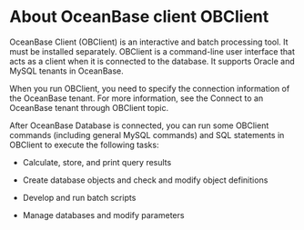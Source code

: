 About OceanBase client OBClient 
====================================================



OceanBase Client (OBClient) is an interactive and batch processing tool. It must be installed separately. OBClient is a command-line user interface that acts as a client when it is connected to the database. It supports Oracle and MySQL tenants in OceanBase. 

When you run OBClient, you need to specify the connection information of the OceanBase tenant. For more information, see the Connect to an OceanBase tenant through OBClient topic. 

After OceanBase Database is connected, you can run some OBClient commands (including general MySQL commands) and SQL statements in OBClient to execute the following tasks:

* Calculate, store, and print query results

  

* Create database objects and check and modify object definitions

  

* Develop and run batch scripts

  

* Manage databases and modify parameters

  



